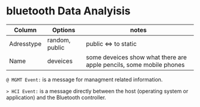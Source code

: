 # bluetooth Data Analyisis

Column       | Options                  | notes 
-----        | ----                     | ---- 
Adresstype   | random, public           | public <=> to static
Name         | deveices                 | some deveices show what there are apple pencils, some mobile phones


`@ MGMT Event:` is a message for managment related information.

`> HCI Event:` is a message directly between the host (operating system or application) and the Bluetooth controller.

